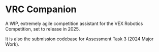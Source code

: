 # VRC Companion

A WIP, extremely agile competition assistant for the VEX Robotics Competition, set to release in 2025.

It is also the submission codebase for Assessment Task 3 (2024 Major Work).
